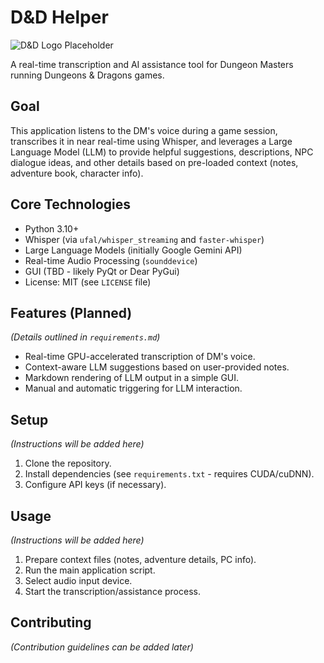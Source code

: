 # D&D Helper

![D&D Logo Placeholder](https://via.placeholder.com/150/000000/FFFFFF?text=D%26D+Helper) <!-- Optional: Add a real logo later -->

A real-time transcription and AI assistance tool for Dungeon Masters running Dungeons & Dragons games.

## Goal

This application listens to the DM's voice during a game session, transcribes it in near real-time using Whisper, and leverages a Large Language Model (LLM) to provide helpful suggestions, descriptions, NPC dialogue ideas, and other details based on pre-loaded context (notes, adventure book, character info).

## Core Technologies

*   Python 3.10+
*   Whisper (via `ufal/whisper_streaming` and `faster-whisper`)
*   Large Language Models (initially Google Gemini API)
*   Real-time Audio Processing (`sounddevice`)
*   GUI (TBD - likely PyQt or Dear PyGui)
*   License: MIT (see `LICENSE` file)

## Features (Planned)

*(Details outlined in `requirements.md`)*

*   Real-time GPU-accelerated transcription of DM's voice.
*   Context-aware LLM suggestions based on user-provided notes.
*   Markdown rendering of LLM output in a simple GUI.
*   Manual and automatic triggering for LLM interaction.

## Setup

*(Instructions will be added here)*

1.  Clone the repository.
2.  Install dependencies (see `requirements.txt` - requires CUDA/cuDNN).
3.  Configure API keys (if necessary).

## Usage

*(Instructions will be added here)*

1.  Prepare context files (notes, adventure details, PC info).
2.  Run the main application script.
3.  Select audio input device.
4.  Start the transcription/assistance process.

## Contributing

*(Contribution guidelines can be added later)* 